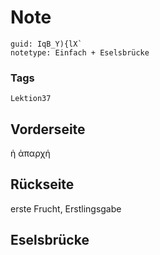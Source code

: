 # Note
```
guid: IqB_Y){lX`
notetype: Einfach + Eselsbrücke
```

### Tags
```
Lektion37
```

## Vorderseite
ἡ ἀπαρχή

## Rückseite
erste Frucht, Erstlingsgabe

## Eselsbrücke

